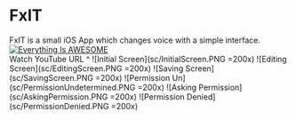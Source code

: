 # FxIT

FxIT is a small iOS App which changes voice with a simple interface.
[![Everything Is AWESOME](https://img.youtube.com/vi/2imta-WVpr0/0.jpg)](https://www.youtube.com/watch?v=2imta-WVpr0 "FxIT - First Test")  
Watch YouTube URL ^
![Initial Screen](sc/InitialScreen.PNG =200x)
![Editing Screen](sc/EditingScreen.PNG =200x)
![Saving Screen](sc/SavingScreen.PNG =200x)
![Permission Un](sc/PermissionUndetermined.PNG =200x)
![Asking Permission](sc/AskingPermission.PNG =200x)
![Permission Denied](sc/PermissionDenied.PNG =200x)
